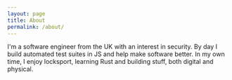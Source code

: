 ```yaml
---
layout: page
title: About
permalink: /about/
---
```


I'm a software engineer from the UK with an interest in security. By day I build automated test suites in JS and help make software better. In my own time, I enjoy locksport, learning Rust and building stuff, both digital and physical.
